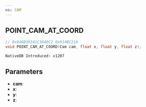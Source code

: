 ```yaml
---
ns: CAM
---
```

## POINT_CAM_AT_COORD

```c
// 0x948B39341C3A40C2 0x914BC21A
void POINT_CAM_AT_COORD(Cam cam, float x, float y, float z);
```

```
NativeDB Introduced: v1207
```

## Parameters
* **cam**:
* **x**:
* **y**:
* **z**:
